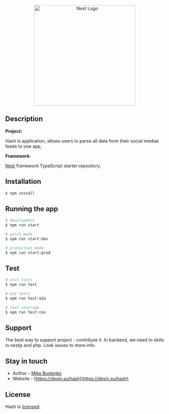 <p align="center">
  <a href="http://devin.su/hash/" target="blank"><img src="https://i.imgur.com/F9o8ygV.png" width="320" alt="Nest Logo" /></a>
</p>

## Description
**Project:**

Hash is application, allows users to parse all data from their social medias feeds to one app,


**Framework**:

[Nest](https://github.com/nestjs/nest) framework TypeScript starter repository.

## Installation

```bash
$ npm install
```

## Running the app

```bash
# development
$ npm run start

# watch mode
$ npm run start:dev

# production mode
$ npm run start:prod
```

## Test

```bash
# unit tests
$ npm run test

# e2e tests
$ npm run test:e2e

# test coverage
$ npm run test:cov
```

## Support

The best way to support project - contribute it. In backend, we need to skills in nestjs and php. Look issues to more info.

## Stay in touch

- Author - [Mike Buslenko](https://github.com/mbuslenko)
- Website - [https://devin.su/hash](https://devin.su/hash)

## License

Hash is [licensed](https://devin.su/license).
